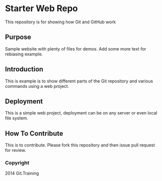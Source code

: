 # Starter Web Repo

This repository is for showing how Git and GitHub work

## Purpose

Sample website with plenty of files for demos. Add some more text for rebiasing example.

## Introduction

This is example is to show different parts of the Git repository and various commands using a web project.

## Deployment

This is a simple web project, deployment can be on any server or even local file system.

## How To Contribute

This is to contribute. Please fork this repository and then issue pull request for review.

### Copyright

2014 Git.Training